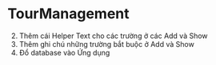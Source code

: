 # TourManagement
2. Thêm cái Helper Text cho các trường ở các Add và Show
3. Thêm ghi chú những trường bắt buộc ở Add và Show
4. Đổ database vào Ứng dụng